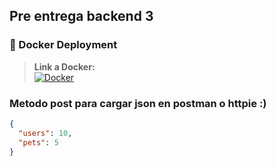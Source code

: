 ## Pre entrega backend 3


### 🐳 Docker Deployment

> **Link a Docker:**  
> [![Docker](https://img.shields.io/badge/Docker-Link-blue?logo=docker&logoColor=white&style=flat-square)](https://hub.docker.com/r/codiment/ecommerce)


### Metodo post para cargar json en postman o httpie :)

```json
{
  "users": 10,
  "pets": 5
}
```